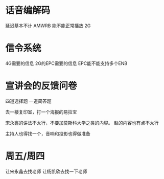# 话音编解码

延迟基本不计
AMWRB 能不能正常播放
2G

# 信令系统

4G需要的信息
2G的EPC需要的信息
EPC能不能支持多个ENB

# 宣讲会的反馈问卷

四道选择题
一道简答题

去一楼复印室，打一个海报的易拉宝

宋永鑫的讲法不太行，不要加莫斯科大学之类的内容。
赵的内容也有点不太行

主持人也得找一个，音响和投影也得做准备

# 周五/周四

让宋永鑫去找老师
让杨凯欣去找一下老师
